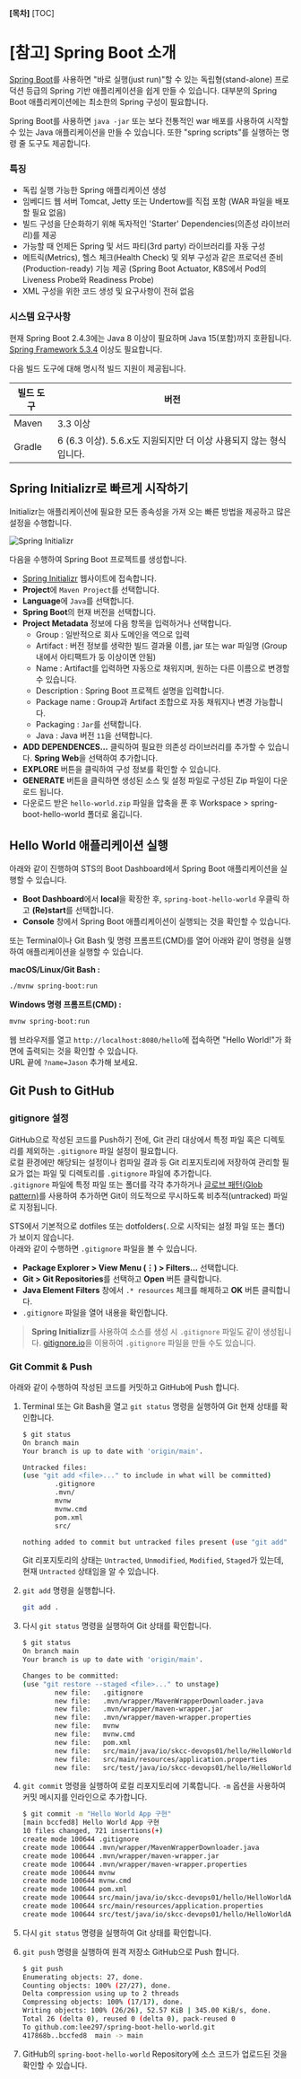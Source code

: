 **[목차]**
[TOC]
# [참고] Spring Boot 소개

[Spring Boot](https://spring.io/projects/spring-boot)를 사용하면 "바로 실행(just run)"할 수 있는 독립형(stand-alone) 프로덕션 등급의 Spring 기반 애플리케이션을 쉽게 만들 수 있습니다. 대부분의 Spring Boot 애플리케이션에는 최소한의 Spring 구성이 필요합니다.

Spring Boot를 사용하면 `java -jar` 또는 보다 전통적인 war 배포를 사용하여 시작할 수 있는 Java 애플리케이션을 만들 수 있습니다. 또한 "spring scripts"를 실행하는 명령 줄 도구도 제공합니다.

### 특징

* 독립 실행 가능한 Spring 애플리케이션 생성
* 임베디드 웹 서버 Tomcat, Jetty 또는 Undertow를 직접 포함 (WAR 파일을 배포할 필요 없음)
* 빌드 구성을 단순화하기 위해 독자적인 'Starter' Dependencies(의존성 라이브러리)를 제공
* 가능할 때 언제든 Spring 및 서드 파티(3rd party) 라이브러리를 자동 구성
* 메트릭(Metrics), 헬스 체크(Health Check) 및 외부 구성과 같은 프로덕션 준비(Production-ready) 기능 제공 (Spring Boot Actuator, K8S에서 Pod의 Liveness Probe와 Readiness Probe)
* XML 구성을 위한 코드 생성 및 요구사항이 전혀 없음

### 시스템 요구사항

현재 Spring Boot 2.4.3에는 Java 8 이상이 필요하며 Java 15(포함)까지 호환됩니다. [Spring Framework 5.3.4](https://docs.spring.io/spring/docs/5.3.4/reference/html/) 이상도 필요합니다.

다음 빌드 도구에 대해 명시적 빌드 지원이 제공됩니다.

| 빌드 도구  | 버전                                           |
|--------|----------------------------------------------|
| Maven  | 3.3 이상                                       |
| Gradle | 6 (6.3 이상). 5.6.x도 지원되지만 더 이상 사용되지 않는 형식입니다. |

## Spring Initializr로 빠르게 시작하기

Initializr는 애플리케이션에 필요한 모든 종속성을 가져 오는 빠른 방법을 제공하고 많은 설정을 수행합니다.

![Spring Initializr](images/spring_initializr.png "Spring Initializr")

다음을 수행하여 Spring Boot 프로젝트를 생성합니다.

* [Spring Initializr](https://start.spring.io/) 웹사이트에 접속합니다.
* **Project**에 `Maven Project`를 선택합니다.
* **Language**에 `Java`를 선택합니다.
* **Spring Boot**의 현재 버전을 선택합니다.
* **Project Metadata** 정보에 다음 항목을 입력하거나 선택합니다.
  * Group : 일반적으로 회사 도메인을 역으로 입력
  * Artifact : 버전 정보를 생략한 빌드 결과물 이름, jar 또는 war 파일명 (Group 내에서 아티팩트가 둥 이상이면 안됨)
  * Name : Artifact를 입력하면 자동으로 채워지며, 원하는 다른 이름으로 변경할 수 있습니다.
  * Description : Spring Boot 프로젝트 설명을 입력합니다.
  * Package name : Group과 Artifact 조합으로 자동 채워지나 변경 가능합니다.
  * Packaging : `Jar`를 선택합니다.
  * Java : Java 버전 `11`을 선택합니다.
* **ADD DEPENDENCES...** 클릭하여 필요한 의존성 라이브러리를 추가할 수 있습니다. **Spring Web**을 선택하여 추가합니다.
* **EXPLORE** 버튼을 클릭하여 구성 정보를 확인할 수 있습니다.
* **GENERATE** 버튼을 클릭하면 생성된 소스 및 설정 파일로 구성된 Zip 파일이 다운로드 됩니다.
* 다운로드 받은 `hello-world.zip` 파일을 압축을 푼 후 Workspace > spring-boot-hello-world 폴더로 옮깁니다.

## Hello World 애플리케이션 실행

아래와 같이 진행하여 STS의 Boot Dashboard에서 Spring Boot 애플리케이션을 실행할 수 있습니다.

* **Boot Dashboard**에서 **local**을 확장한 후, `spring-boot-hello-world` 우클릭 하고 **(Re)start**를 선택합니다.
* **Console** 창에서 Spring Boot 애플리케이션이 실행되는 것을 확인할 수 있습니다.

또는 Terminal이나 Git Bash 및 명령 프롬프트(CMD)를 열어 아래와 같이 명령을 실행하여 애플리케이션을 실행할 수 있습니다.

**macOS/Linux/Git Bash :**

```bash
./mvnw spring-boot:run
```

**Windows 명령 프롬프트(CMD) :**

```bash
mvnw spring-boot:run
```

웹 브라우저를 열고 `http://localhost:8080/hello`에 접속하면 "Hello World!"가 화면에 출력되는 것을 확인할 수 있습니다.  
URL 끝에 `?name=Jason` 추가해 보세요.

## Git Push to GitHub

### gitignore 설정

GitHub으로 작성된 코드를 Push하기 전에, Git 관리 대상에서 특정 파일 혹은 디렉토리를 제외하는 `.gitignore` 파일 설정이 필요합니다.  
로컬 환경에만 해당되는 설정이나 컴파일 결과 등 Git 리포지토리에 저장하여 관리할 필요가 없는 파일 및 디렉토리를 `.gitignore` 파일에 추가합니다.  
`.gitignore` 파일에 특정 파일 또는 폴더를 각각 추가하거나 [글로브 패턴(Glob pattern)](https://ko.wikipedia.org/wiki/%EA%B8%80%EB%A1%9C%EB%B8%8C_(%ED%94%84%EB%A1%9C%EA%B7%B8%EB%9E%98%EB%B0%8D))를 사용하여 추가하면 Git이 의도적으로 무시하도록 비추적(untracked) 파일로 지정됩니다.

STS에서 기본적으로 dotfiles 또는 dotfolders(`.`으로 시작되는 설정 파일 또는 폴더)가 보이지 않습니다.  
아래와 같이 수행하면 `.gitignore` 파일을 볼 수 있습니다.

* **Package Explorer > View Menu (⋮) > Filters...** 선택합니다.
* **Git > Git Repositories**를 선택하고 **Open** 버튼 클릭합니다.
* **Java Element Filters** 창에서 `.* resources` 체크를 해제하고 **OK** 버튼 클릭합니다.
* `.gitignore` 파일을 열어 내용을 확인합니다.

> **Spring Initializr**를 사용하여 소스를 생성 시 `.gitignore` 파일도 같이 생성됩니다.
> [gitignore.io](https://www.toptal.com/developers/gitignore)을 이용하여 `.gitignore` 파일을 만들 수도 있습니다.

### Git Commit & Push

아래와 같이 수행하여 작성된 코드를 커밋하고 GitHub에 Push 합니다.

1. Terminal 또는 Git Bash을 열고 `git status` 명령을 실행하여 Git 현재 상태를 확인합니다.

    ```bash
    $ git status
    On branch main
    Your branch is up to date with 'origin/main'.

    Untracked files:
    (use "git add <file>..." to include in what will be committed)
            .gitignore
            .mvn/
            mvnw
            mvnw.cmd
            pom.xml
            src/

    nothing added to commit but untracked files present (use "git add" to track)
    ```

    Git 리포지토리의 상태는 `Untracted`, `Unmodified`, `Modified`, `Staged`가 있는데, 현재 `Untracted` 상태임을 알 수 있습니다.

2. `git add` 명령을 실행합니다.

    ```bash
    git add .
    ```

3. 다시 `git status` 명령을 실행하여 Git 상태를 확인합니다.

    ```bash
    $ git status
    On branch main
    Your branch is up to date with 'origin/main'.

    Changes to be committed:
    (use "git restore --staged <file>..." to unstage)
            new file:   .gitignore
            new file:   .mvn/wrapper/MavenWrapperDownloader.java
            new file:   .mvn/wrapper/maven-wrapper.jar
            new file:   .mvn/wrapper/maven-wrapper.properties
            new file:   mvnw
            new file:   mvnw.cmd
            new file:   pom.xml
            new file:   src/main/java/io/skcc-devops01/hello/HelloWorldApplication.java
            new file:   src/main/resources/application.properties
            new file:   src/test/java/io/skcc-devops01/hello/HelloWorldApplicationTests.java
    ```

4. `git commit` 명령을 실행하여 로컬 리포지토리에 기록합니다. `-m` 옵션을 사용하여 커밋 메시지를 인라인으로 추가합니다.

    ```bash
    $ git commit -m "Hello World App 구현"
    [main bccfed8] Hello World App 구현
    10 files changed, 721 insertions(+)
    create mode 100644 .gitignore
    create mode 100644 .mvn/wrapper/MavenWrapperDownloader.java
    create mode 100644 .mvn/wrapper/maven-wrapper.jar
    create mode 100644 .mvn/wrapper/maven-wrapper.properties
    create mode 100644 mvnw
    create mode 100644 mvnw.cmd
    create mode 100644 pom.xml
    create mode 100644 src/main/java/io/skcc-devops01/hello/HelloWorldApplication.java
    create mode 100644 src/main/resources/application.properties
    create mode 100644 src/test/java/io/skcc-devops01/hello/HelloWorldApplicationTests.java
    ```

5. 다시 `git status` 명령을 실행하여 Git 상태를 확인합니다.
6. `git push` 명령을 실행하여 원격 저장소 GitHub으로 Push 합니다.

    ```bash
    $ git push
    Enumerating objects: 27, done.
    Counting objects: 100% (27/27), done.
    Delta compression using up to 2 threads
    Compressing objects: 100% (17/17), done.
    Writing objects: 100% (26/26), 52.57 KiB | 345.00 KiB/s, done.
    Total 26 (delta 0), reused 0 (delta 0), pack-reused 0
    To github.com:lee297/spring-boot-hello-world.git
    417868b..bccfed8  main -> main
    ```

7. GitHub의 `spring-boot-hello-world` Repository에 소스 코드가 업로드된 것을 확인할 수 있습니다.